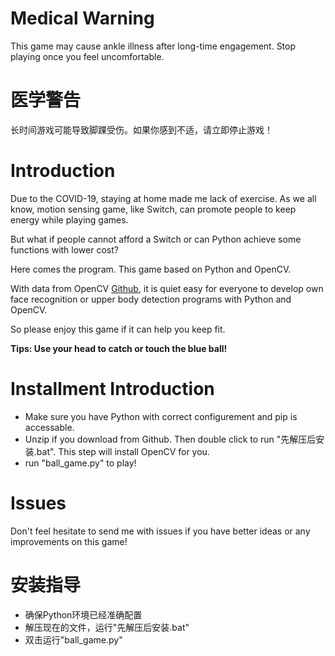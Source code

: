 # Medical Warning
This game may cause ankle illness after long-time engagement. Stop playing once you feel uncomfortable.

# 医学警告
长时间游戏可能导致脚踝受伤。如果你感到不适，请立即停止游戏！

# Introduction
Due to the COVID-19, staying at home made me lack of exercise. As we all know, motion sensing game, like Switch, can promote people to keep energy while playing games.

But what if people cannot afford a Switch or can Python achieve some functions with lower cost?

Here comes the program. This game based on Python and OpenCV. 

With data from OpenCV [Github](https://github.com/opencv/opencv/tree/master/data/haarcascades), it is quiet easy for everyone to develop own face recognition or upper body detection programs with Python and OpenCV.

So please enjoy this game if it can help you keep fit.

**Tips: Use your head to catch or touch the blue ball!**

# Installment Introduction

 - Make sure you have Python with correct configurement and pip is
   accessable.
 - Unzip if you download from Github.  Then double click to run
   "先解压后安装.bat". This step will install OpenCV for you.
- run "ball_game.py" to play!

# Issues
Don't feel hesitate to send me with issues if you have better ideas or any improvements on this game!

# 安装指导
- 确保Python环境已经准确配置
- 解压现在的文件，运行"先解压后安装.bat"
- 双击运行"ball_game.py"
